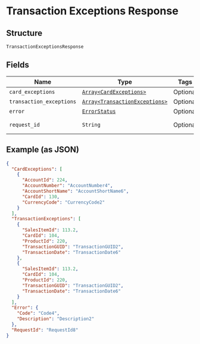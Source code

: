 
# Transaction Exceptions Response

## Structure

`TransactionExceptionsResponse`

## Fields

| Name | Type | Tags | Description |
|  --- | --- | --- | --- |
| `card_exceptions` | [`Array<CardExceptions>`](../../doc/models/card-exceptions.md) | Optional | - |
| `transaction_exceptions` | [`Array<TransactionExceptions>`](../../doc/models/transaction-exceptions.md) | Optional | - |
| `error` | [`ErrorStatus`](../../doc/models/error-status.md) | Optional | - |
| `request_id` | `String` | Optional | API Request Id |

## Example (as JSON)

```json
{
  "CardExceptions": [
    {
      "AccountId": 224,
      "AccountNumber": "AccountNumber4",
      "AccountShortName": "AccountShortName6",
      "CardId": 130,
      "CurrencyCode": "CurrencyCode2"
    }
  ],
  "TransactionExceptions": [
    {
      "SalesItemId": 113.2,
      "CardId": 104,
      "ProductId": 220,
      "TransactionGUID": "TransactionGUID2",
      "TransactionDate": "TransactionDate6"
    },
    {
      "SalesItemId": 113.2,
      "CardId": 104,
      "ProductId": 220,
      "TransactionGUID": "TransactionGUID2",
      "TransactionDate": "TransactionDate6"
    }
  ],
  "Error": {
    "Code": "Code4",
    "Description": "Description2"
  },
  "RequestId": "RequestId8"
}
```

